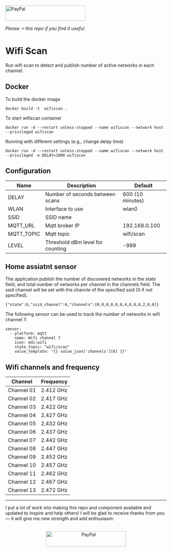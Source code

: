 <p align="left"><br>
<a href="https://paypal.me/eyalco1967?locale.x=he_IL" target="_blank"><img src="http://khrolenok.ru/support_paypal.png" alt="PayPal" width="250" height="48"></a>
</p>

*Please :star: this repo if you find it useful*

# Wifi Scan

Run wifi scan to detect and publish number of active networks in each channel.

## Docker

To build the docker image

```
docker build -t  wifiscan .
```

To start wifiscan container

```
docker run -d --restart unless-stopped --name wifiscan --network host --privileged wifiscan
```

Running with different settings (e.g., change delay time)

```
docker run -d --restart unless-stopped --name wifiscan --network host --privileged -e DELAY=1800 wifiscan
```

## Configuration

Name | Description | Default
---|---|---
DELAY | Number of seconds between scans | 600 (10 minutes)
WLAN | Interface to use | wlan0
SSID | SSID name | 
MQTT_URL | Mqtt broker IP | 192.168.0.100
MQTT_TOPIC | Mqtt topic | wifi/scan
LEVEL | Threshold dBm level for counting | -999

## Home assiatnt sensor

The application publish the number of discovered networks in the state field, and total number of networks per channel in the channels field. The ssid channel will be set with the channle of the specified ssid (0 if not specified).

```
{"state":6,"ssid_channel":6,"channels":[0,0,0,0,0,0,4,0,0,0,2,0,0]}
```

The following sensor can be used to track the number of networks in wifi channel 7:

```
sensor:
  - platform: mqtt
    name: Wifi channel 7
    icon: mdi:wifi
    state_topic: "wifi/scan"
    value_template: "{{ value_json['channels'][6] }}"
```

## Wifi channels and frequency

Channel | Frequency
---|---
Channel 01 | 2.412 GHz
Channel 02 | 2.417 GHz
Channel 03 | 2.422 GHz
Channel 04 | 2.427 GHz
Channel 05 | 2.432 GHz
Channel 06 | 2.437 GHz
Channel 07 | 2.442 GHz
Channel 08 | 2.447 GHz
Channel 09 | 2.452 GHz
Channel 10 | 2.457 GHz
Channel 11 | 2.462 GHz
Channel 12 | 2.467 GHz
Channel 13 | 2.472 GHz

---

I put a lot of work into making this repo and component available and updated to inspire and help others! I will be glad to receive thanks from you — it will give me new strength and add enthusiasm:
<p align="center"><br>
<a href="https://paypal.me/eyalco1967?locale.x=he_IL" target="_blank"><img src="http://khrolenok.ru/support_paypal.png" alt="PayPal" width="250" height="48"></a>
</p>
